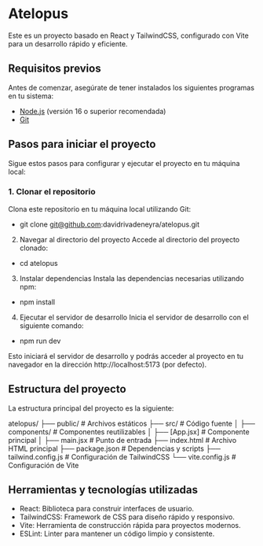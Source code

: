 # Atelopus

Este es un proyecto basado en React y TailwindCSS, configurado con Vite para un desarrollo rápido y eficiente.

## Requisitos previos

Antes de comenzar, asegúrate de tener instalados los siguientes programas en tu sistema:

- [Node.js](https://nodejs.org/) (versión 16 o superior recomendada)
- [Git](https://git-scm.com/)

## Pasos para iniciar el proyecto

Sigue estos pasos para configurar y ejecutar el proyecto en tu máquina local:

### 1. Clonar el repositorio

Clona este repositorio en tu máquina local utilizando Git:

- git clone git@github.com:davidrivadeneyra/atelopus.git


2. Navegar al directorio del proyecto
Accede al directorio del proyecto clonado:
- cd atelopus

3. Instalar dependencias
Instala las dependencias necesarias utilizando npm:
- npm install

4. Ejecutar el servidor de desarrollo
Inicia el servidor de desarrollo con el siguiente comando:
- npm run dev

Esto iniciará el servidor de desarrollo y podrás acceder al proyecto en tu navegador en la dirección http://localhost:5173 (por defecto).


## Estructura del proyecto
La estructura principal del proyecto es la siguiente:

atelopus/
├── public/         # Archivos estáticos
├── src/            # Código fuente
│   ├── components/ # Componentes reutilizables
│   ├── [App.jsx]   # Componente principal
│   ├── main.jsx    # Punto de entrada
├── index.html      # Archivo HTML principal
├── package.json    # Dependencias y scripts
├── tailwind.config.js # Configuración de TailwindCSS
└── vite.config.js  # Configuración de Vite

## Herramientas y tecnologías utilizadas
- React: Biblioteca para construir interfaces de usuario.
- TailwindCSS: Framework de CSS para diseño rápido y responsivo.
- Vite: Herramienta de construcción rápida para proyectos modernos.
- ESLint: Linter para mantener un código limpio y consistente.